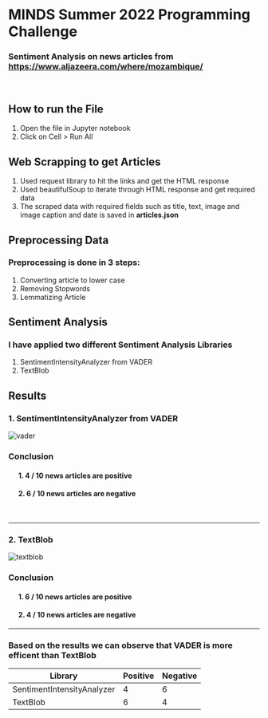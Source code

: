 # MINDS Summer 2022 Programming Challenge

### Sentiment Analysis on news articles from https://www.aljazeera.com/where/mozambique/
<br />

 
## How to run the File <br/>
1. Open the file in Jupyter notebook
2. Click on Cell > Run All 

## Web Scrapping to get Articles
1. Used request library to hit the links and get the HTML response <br/>
2. Used beautifulSoup to iterate through HTML response and get required data <br/>
3. The scraped data with required fields such as title, text, image and image caption and date is saved in **articles.json**

## Preprocessing Data
### Preprocessing is done in 3 steps:
1. Converting article to lower case <br/>
2. Removing Stopwords <br/>
3. Lemmatizing Article <br/>

## Sentiment Analysis
### I have applied two different Sentiment Analysis Libraries

1. SentimentIntensityAnalyzer from VADER
2. TextBlob <br/>


## Results <br/>
### 1.   SentimentIntensityAnalyzer from VADER

![vader](https://user-images.githubusercontent.com/22401616/172280922-d80c9d29-7b49-49e9-813e-ce28b45fd3af.png)

### Conclusion
#### &nbsp; &nbsp; &nbsp; 1. 4 / 10 news articles are positive
#### &nbsp; &nbsp; &nbsp; 2. 6 / 10 news articles are negative

<br/>
<hr/>

### 2.  TextBlob
![textblob](https://user-images.githubusercontent.com/22401616/172280954-7c1e5c1e-4314-4e4c-94e1-654a2d54603a.png)

### Conclusion
#### &nbsp; &nbsp; &nbsp; 1. 6 / 10 news articles are positive
#### &nbsp; &nbsp; &nbsp; 2. 4 / 10 news articles are negative

<hr>

### Based on the results we can observe that VADER is more efficent than TextBlob

Library | Positive | Negative
-- | ---- | ----
SentimentIntensityAnalyzer | 4 | 6
TextBlob | 6 | 4

